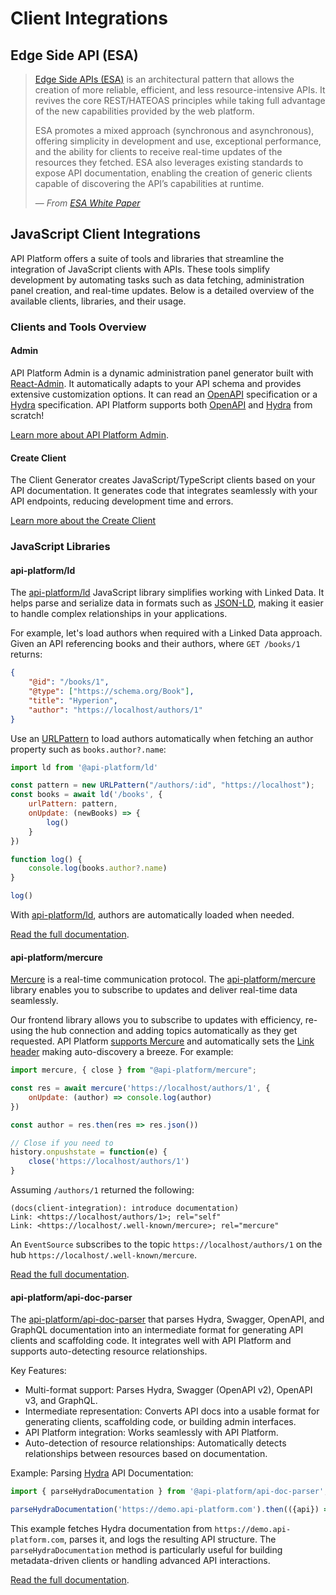 # Client Integrations

## Edge Side API (ESA)

> [Edge Side APIs (ESA)](https://edge-side-api.rocks/) is an architectural pattern that allows the creation of more
> reliable, efficient, and less resource-intensive APIs. It revives the core REST/HATEOAS principles while taking full
> advantage of the new capabilities provided by the web platform.
>
> ESA promotes a mixed approach (synchronous and asynchronous), offering simplicity in development and use, exceptional
> performance, and the ability for clients to receive real-time updates of the resources they fetched. ESA also leverages
> existing standards to expose API documentation, enabling the creation of generic clients capable of discovering the
> API’s capabilities at runtime.
>
> — *From [ESA White Paper](https://edge-side-api.rocks/white-paper)*

## JavaScript Client Integrations

API Platform offers a suite of tools and libraries that streamline the integration of JavaScript clients with APIs.
These tools simplify development by automating tasks such as data fetching, administration panel creation,
and real-time updates. Below is a detailed overview of the available clients, libraries, and their usage.

### Clients and Tools Overview

#### Admin

API Platform Admin is a dynamic administration panel generator built with [React-Admin](https://marmelab.com/react-admin/).
It automatically adapts to your API schema and provides extensive customization options. It can read an [OpenAPI](https://www.openapis.org/)
specification or a [Hydra](https://www.hydra-cg.com/) specification. API Platform supports both [OpenAPI](openapi.md) and
[Hydra](extending-jsonld-context.md#hydra) from scratch!

[Learn more about API Platform Admin](../admin/index.md).

#### Create Client

The Client Generator creates JavaScript/TypeScript clients based on your API documentation. It generates code that
integrates seamlessly with your API endpoints, reducing development time and errors.

[Learn more about the Create Client](../create-client/index.md)

### JavaScript Libraries

#### api-platform/ld

The [api-platform/ld](https://edge-side-api.rocks/linked-data) JavaScript library simplifies working with Linked Data.
It helps parse and serialize data in formats such as [JSON-LD](extending-jsonld-context.md#json-ld), making it easier to
handle complex relationships in your applications.

For example, let's load authors when required with a Linked Data approach.
Given an API referencing books and their authors, where `GET /books/1` returns:

```json
{
    "@id": "/books/1",
    "@type": ["https://schema.org/Book"],
    "title": "Hyperion",
    "author": "https://localhost/authors/1"
}
```

Use an [URLPattern](https://urlpattern.spec.whatwg.org/) to load authors automatically when fetching an author property
such as `books.author?.name`:

```javascript
import ld from '@api-platform/ld'

const pattern = new URLPattern("/authors/:id", "https://localhost");
const books = await ld('/books', {
    urlPattern: pattern,
    onUpdate: (newBooks) => {
        log()
    }
})

function log() {
    console.log(books.author?.name)
}

log()
```

With [api-platform/ld](https://edge-side-api.rocks/linked-data), authors are automatically loaded when needed.

[Read the full documentation](https://edge-side-api.rocks/linked-data).

#### api-platform/mercure

[Mercure](https://mercure.rocks/spec) is a real-time communication protocol. The [api-platform/mercure](https://edge-side-api.rocks/mercure)
library enables you to subscribe to updates and deliver real-time data seamlessly.

Our frontend library allows you to subscribe to updates with efficiency, re-using the hub connection and adding topics
automatically as they get requested. API Platform [supports Mercure](mercure.md) and automatically sets the
[Link header](https://mercure.rocks/spec#content-negotiation) making auto-discovery a breeze. For example:

```javascript
import mercure, { close } from "@api-platform/mercure";

const res = await mercure('https://localhost/authors/1', {
    onUpdate: (author) => console.log(author)
})

const author = res.then(res => res.json())

// Close if you need to 
history.onpushstate = function(e) {
    close('https://localhost/authors/1')
}
```

Assuming `/authors/1` returned the following:

```http
(docs(client-integration): introduce documentation)
Link: <https://localhost/authors/1>; rel="self"
Link: <https://localhost/.well-known/mercure>; rel="mercure"
```

An `EventSource` subscribes to the topic `https://localhost/authors/1` on the hub `https://localhost/.well-known/mercure`.

[Read the full documentation](https://edge-side-api.rocks/mercure).

#### api-platform/api-doc-parser

The [api-platform/api-doc-parser](https://github.com/api-platform/api-doc-parser)  that parses Hydra, Swagger,
OpenAPI, and GraphQL documentation into an intermediate format for generating API clients and scaffolding code.
It integrates well with API Platform and supports auto-detecting resource relationships.

Key Features:

- Multi-format support: Parses Hydra, Swagger (OpenAPI v2), OpenAPI v3, and GraphQL.
- Intermediate representation: Converts API docs into a usable format for generating clients, scaffolding code, or building admin interfaces.
- API Platform integration: Works seamlessly with API Platform.
- Auto-detection of resource relationships: Automatically detects relationships between resources based on documentation.

Example: Parsing [Hydra](http://hydra-cg.com/) API Documentation:

```javascript
import { parseHydraDocumentation } from '@api-platform/api-doc-parser';

parseHydraDocumentation('https://demo.api-platform.com').then(({api}) => console.log(api));
```
This example fetches Hydra documentation from `https://demo.api-platform.com`, parses it, and logs the resulting API
structure. The `parseHydraDocumentation` method is particularly useful for building metadata-driven clients or handling advanced API interactions.

[Read the full documentation](https://github.com/api-platform/api-doc-parser).
